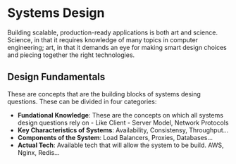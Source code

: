# Systems Design

Building scalable, production-ready applications is both art and science.
Science, in that it requires knowledge of many topics in computer engineering;
art, in that it demands an eye for making smart design choices and piecing
together the right technologies.

## Design Fundamentals

These are concepts that are the building blocks of systems desing questions.
These can be divided in four categories:

- **Fundational Knowledge**: These are the concepts on which all systems design
  questions rely on - Like Client - Server Model, Network Protocols
- **Key Characteristics of Systems**: Availability, Consistensy, Throughput...
- **Components of the System**: Load Balancers, Proxies, Databases...
- **Actual Tech**: Available tech that will allow the system to be build. AWS,
  Nginx, Redis...
